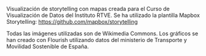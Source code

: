 Visualización de storytelling con mapas creada para el Curso de Visualización de Datos del Instituto RTVE. Se ha utilizado la plantilla Mapbox Storytelling: https://github.com/mapbox/storytelling

Todas las imágenes utilizadas son de Wikimedia Commons. Los gráficos se han creado con Flourish utilizando datos del ministerio de Transporte y Movilidad Sostenible de España.
